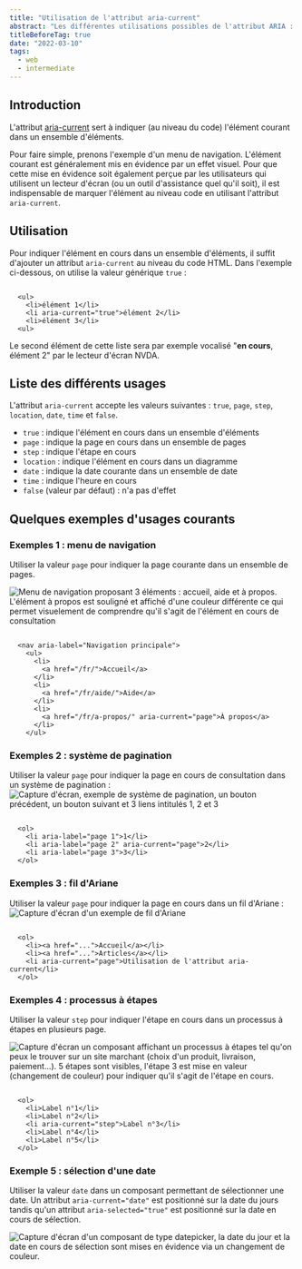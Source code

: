 ```yaml
---
title: "Utilisation de l'attribut aria-current"
abstract: "Les différentes utilisations possibles de l'attribut ARIA : aria-current"
titleBeforeTag: true
date: "2022-03-10"
tags:
  - web
  - intermediate
---
```

  
## Introduction
L'attribut [aria-current](https://www.w3.org/TR/wai-aria-1.2/#aria-current) sert à indiquer (au niveau du code) l'élément courant dans un ensemble d'éléments. 

Pour faire simple, prenons l'exemple d'un menu de navigation. L'élément courant est généralement mis en évidence par un effet visuel. Pour que cette mise en évidence soit également perçue par les utilisateurs qui utilisent un lecteur d'écran (ou un outil d'assistance quel qu'il soit), il est indispensable de marquer l'élément au niveau code en utilisant l'attribut `aria-current`.

## Utilisation

Pour indiquer l'élément en cours dans un ensemble d'éléments, il suffit d'ajouter un attribut `aria-current` au niveau du code HTML. Dans l'exemple ci-dessous, on utilise la valeur générique `true` :
<pre><code class="html">
  &lt;ul&gt;
    &lt;li&gt;élément 1&lt;/li&gt;
    &lt;li <span class="important">aria-current="true"</span>&gt;élément 2&lt;/li&gt;
    &lt;li&gt;élément 3&lt;/li&gt;
  &lt;ul&gt;
</code></pre>

Le second élément de cette liste sera par exemple vocalisé "**en cours**, élément 2" par le lecteur d'écran NVDA.

## Liste des différents usages

L'attribut `aria-current` accepte les valeurs suivantes : `true`, `page`, `step`, `location`, `date`, `time` et `false`.

- `true` : indique l'élément en cours dans un ensemble d'éléments
- `page` : indique la page en cours dans un ensemble de pages
- `step` : indique l'étape en cours
- `location` : indique l'élément en cours dans un diagramme
- `date` : indique la date courante dans un ensemble de date
- `time` : indique l'heure en cours
- `false` (valeur par défaut) : n'a pas d'effet


## Quelques exemples d'usages courants

### Exemples 1 : menu de navigation

Utiliser la valeur `page` pour indiquer la page courante dans un ensemble de pages. 

![Menu de navigation proposant 3 éléments : accueil, aide et à propos. L'élément à propos est souligné et affiché d'une couleur différente ce qui permet visuelement de comprendre qu'il s'agit de l'élément en cours de consultation](../images/utilisation-de-l-attribut-aria-current/menu-navigation.png)

<pre><code class="html">
  &lt;nav aria-label="Navigation principale"&gt;
    &lt;ul&gt;
      &lt;li&gt;
        &lt;a href="/fr/"&gt;Accueil&lt;/a&gt;
      &lt;/li&gt;
      &lt;li&gt;
        &lt;a href="/fr/aide/"&gt;Aide&lt;/a&gt;
      &lt;/li&gt;
      &lt;li&gt;
        &lt;a href="/fr/a-propos/" <span class="important">aria-current="page"</span>&gt;À propos&lt;/a&gt;
      &lt;/li&gt;      
    &lt;/ul&gt;
</code></pre>

### Exemples 2 : système de pagination

Utiliser la valeur `page` pour indiquer la page en cours de consultation dans un système de pagination :
![Capture d'écran, exemple de système de pagination, un bouton précédent, un bouton suivant et 3 liens intitulés 1, 2 et 3](../images/utilisation-de-l-attribut-aria-current/pagination.png)

<pre><code class="html">
  &lt;ol&gt;
    &lt;li aria-label="page 1"&gt;1&lt;/li&gt;
    &lt;li aria-label="page 2" <span class="important">aria-current="page"</span>&gt;2&lt;/li&gt;
    &lt;li aria-label="page 3"&gt;3&lt;/li&gt;    
  &lt;/ol&gt;
</code></pre>

### Exemples 3 : fil d'Ariane

Utiliser la valeur `page` pour indiquer la page en cours dans un fil d'Ariane :
![Capture d'écran d'un exemple de fil d'Ariane](../images/utilisation-de-l-attribut-aria-current/breadcrumb.png)

<pre><code class="html">
  &lt;ol&gt;
    &lt;li&gt;&lt;a href="..."&gt;Accueil&lt;/a&gt;&lt;/li&gt;
    &lt;li&gt;&lt;a href="..."&gt;Articles&lt;/a&gt;&lt;/li&gt;
    &lt;li <span class="important">aria-current="page"</span>&gt;Utilisation de l'attribut aria-current&lt;/li&gt;
  &lt;/ol&gt;
</code></pre>

### Exemples 4 : processus à étapes

Utiliser la valeur `step` pour indiquer l'étape en cours dans un processus à étapes en plusieurs page.

![Capture d'écran un composant affichant un processus à étapes tel qu'on peux le trouver sur un site marchant (choix d'un produit, livraison, paiement...). 5 étapes sont visibles, l'étape 3 est mise en valeur (changement de couleur) pour indiquer qu'il s'agit de l'étape en cours.](../images/utilisation-de-l-attribut-aria-current/stepbar.png)

<pre><code class="html">
  &lt;ol&gt;
    &lt;li&gt;Label n°1&lt;/li&gt;
    &lt;li&gt;Label n°2&lt;/li&gt;
    &lt;li <span class="important">aria-current="step"</span>&gt;Label n°3&lt;/li&gt;
    &lt;li&gt;Label n°4&lt;/li&gt;
    &lt;li&gt;Label n°5&lt;/li&gt;
  &lt;/ol&gt;
</code></pre>

### Exemple 5 : sélection d'une date

Utiliser la valeur `date` dans un composant permettant de sélectionner une date. Un attribut `aria-current="date"` est positionné sur la date du jours tandis qu'un attribut `aria-selected="true"` est positionné sur la date en cours de sélection.

![Capture d'écran d'un composant de type datepicker, la date du jour et la date en cours de sélection sont mises en évidence via un changement de couleur.](../images/utilisation-de-l-attribut-aria-current/datepicker.png)
